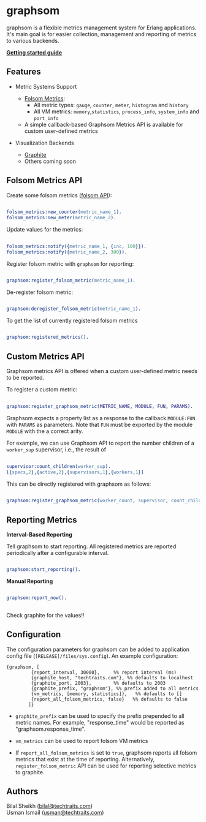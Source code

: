 graphsom
===============


graphsom is a flexible metrics management system for Erlang
applications. It's main goal is for easier collection, management and
reporting of metrics to various backends. 

**[Getting started guide](https://github.com/techtraits/graphsom/wiki/Getting-Started-Guide)**

Features
--------

* Metric Systems Support
    * [Folsom Metrics](https://github.com/boundary/folsom):
        * All metric types: `gauge`, `counter`, `meter`, `histogram` and `history`
        * All VM metrics: `memory`,`statistics`, `process_info`,
          `system_info` and `port_info`
    * A simple callback-based Graphsom Metrics API is available for
      custom user-defined metrics

* Visualization Backends  
    * [Graphite](http://graphite.wikidot.com/)
    * Others coming soon

Folsom Metrics API
------------------

Create some folsom metrics ([folsom API](https://github.com/boundary/folsom)):

```erlang
    
folsom_metrics:new_counter(metric_name_1).
folsom_metrics:new_meter(metric_name_2).

```
Update values for the metrics:

```erlang
	
folsom_metrics:notify({metric_name_1, {inc, 100}}).
folsom_metrics:notify({metric_name_2, 300}).

```
Register folsom metric with `graphsom` for reporting:

```erlang

graphsom:register_folsom_metric(metric_name_1).

```
De-register folsom metric:

```erlang

graphsom:deregister_folsom_metric(metric_name_1).

```
To get the list of currently registered folsom metrics

```erlang
    
graphsom:registered_metrics().

```

Custom Metrics API
------------------

Graphsom metrics API is offered when a custom user-defined metric needs to be reported. 
  
To register a custom metric:

```erlang
    
graphsom:register_graphsom_metric(METRIC_NAME, MODULE, FUN, PARAMS).

```
Graphsom expects a property list as a response to the callback
`MODULE:FUN` with `PARAMS` as parameters. 
Note that `FUN` must be exported by the module `MODULE` with the a correct arity.    

For example, we can use Graphsom API to report the number children of a `worker_sup` supervisor, i.e., the result of

```erlang
    
supervisor:count_children(worker_sup).
[{specs,2},{active,2},{supervisors,1},{workers,1}]

```
This can be directly registered with graphsom as follows:

```erlang    
    
graphsom:register_graphsom_metric(worker_count, supervisor, count_children, [worker_sup]).

```
Reporting Metrics
-----------------

**Interval-Based Reporting**

Tell graphsom to start reporting. All registered metrics are
reported periodically after a configurable interval. 

```erlang

graphsom:start_reporting().

```    
**Manual Reporting**    

```erlang

graphsom:report_now().
    
```    

Check graphite for the values!!

Configuration
-------------

The configuration parameters for graphsom can be added to application
config file (`[RELEASE]/files/sys.config`). An example configuration:
    
    {graphsom, [
             {report_interval, 30000},     %% report interval (ms)
             {graphite_host, "techtraits.com"}, %% defaults to localhost
             {graphite_port, 2003},        %% defaults to 2003
             {graphite_prefix, "graphsom"}, %% prefix added to all metrics
             {vm_metrics, [memory, statistics]},   %% defaults to []
             {report_all_folsom_metrics, false}   %% defaults to false
            ]}
           
* `graphite_prefix` can be used to specify the prefix prepended to all
metric names. For example, "response_time" would be reported as
"graphsom.response_time". 

* `vm_metrics` can be used to report folsom VM metrics

* If `report_all_folsom_metrics` is set to `true`, graphsom reports all folsom
  metrics that exist at the time of reporting. Alternatively,
  `register_folsom_metric` API can be used for reporting selective metrics to graphite.

Authors 
-------

Bilal Sheikh (<bilal@techtraits.com>)  
Usman Ismail (<usman@techtraits.com>)
